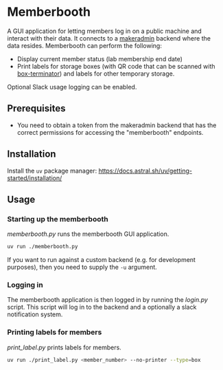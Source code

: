 # Memberbooth

A GUI application for letting members log in on a public machine and interact with their data. It connects to a [makeradmin](https://github.com/makerspace/makeradmin) backend where the data resides. Memberbooth can perform the following:
* Display current member status (lab membership end date)
* Print labels for storage boxes (with QR code that can be scanned with [box-terminator](https://github.com/makerspace/BoxTerminator-App)) and labels for other temporary storage.

Optional Slack usage logging can be enabled.

## Prerequisites

* You need to obtain a token from the makeradmin backend that has the correct permissions for accessing the "memberbooth" endpoints.

## Installation

Install the `uv` package manager: https://docs.astral.sh/uv/getting-started/installation/

## Usage

### Starting up the memberbooth
*memberbooth.py* runs the memberbooth GUI application.

```bash
uv run ./memberbooth.py
```

If you want to run against a custom backend (e.g. for development purposes), then you need to supply the `-u` argument.

### Logging in
The memberbooth application is then logged in by running the *login.py* script. This script will log in to the backend and a optionally a slack notification system.

### Printing labels for members
*print_label.py* prints labels for members.

```bash
uv run ./print_label.py <member_number> --no-printer --type=box
```
